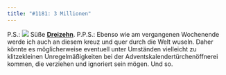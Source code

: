 ```yaml
---
title: "#1181: 3 Millionen"
---
```


P.S.:
<a href="http://www.fonflatter.de/advent08"><img src="http://www.fonflatter.de/adv08/kaefer.jpg"></a>
Süße <a href="http://www.fonflatter.de/advent08"><strong>Dreizehn</strong></a>.
P.P.S.:
Ebenso wie am vergangenen Wochenende werde ich auch an diesem kreuz und quer durch die Welt wuseln. Daher könnte es möglicherweise eventuell unter Umständen vielleicht zu klitzekleinen Unregelmäßigkeiten bei der Adventskalendertürchenöffnerei kommen, die verziehen und ignoriert sein mögen.
Und so.

